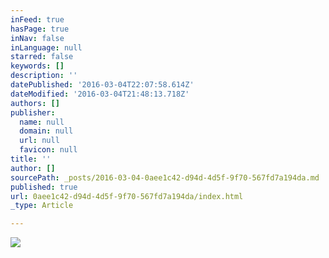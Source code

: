 ```yaml
---
inFeed: true
hasPage: true
inNav: false
inLanguage: null
starred: false
keywords: []
description: ''
datePublished: '2016-03-04T22:07:58.614Z'
dateModified: '2016-03-04T21:48:13.718Z'
authors: []
publisher:
  name: null
  domain: null
  url: null
  favicon: null
title: ''
author: []
sourcePath: _posts/2016-03-04-0aee1c42-d94d-4d5f-9f70-567fd7a194da.md
published: true
url: 0aee1c42-d94d-4d5f-9f70-567fd7a194da/index.html
_type: Article

---
```

![](https://the-grid-user-content.s3-us-west-2.amazonaws.com/2218e390-3854-4074-a1ab-5e27a6c81b83.png)